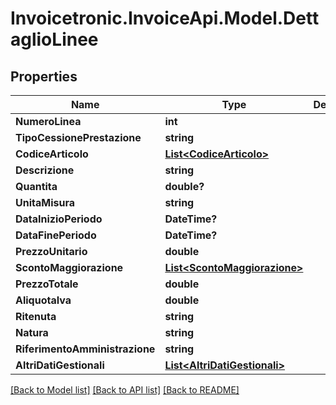 # Invoicetronic.InvoiceApi.Model.DettaglioLinee

## Properties

Name | Type | Description | Notes
------------ | ------------- | ------------- | -------------
**NumeroLinea** | **int** |  | [optional] 
**TipoCessionePrestazione** | **string** |  | [optional] 
**CodiceArticolo** | [**List&lt;CodiceArticolo&gt;**](CodiceArticolo.md) |  | [optional] 
**Descrizione** | **string** |  | [optional] 
**Quantita** | **double?** |  | [optional] 
**UnitaMisura** | **string** |  | [optional] 
**DataInizioPeriodo** | **DateTime?** |  | [optional] 
**DataFinePeriodo** | **DateTime?** |  | [optional] 
**PrezzoUnitario** | **double** |  | [optional] 
**ScontoMaggiorazione** | [**List&lt;ScontoMaggiorazione&gt;**](ScontoMaggiorazione.md) |  | [optional] 
**PrezzoTotale** | **double** |  | [optional] 
**AliquotaIva** | **double** |  | [optional] 
**Ritenuta** | **string** |  | [optional] 
**Natura** | **string** |  | [optional] 
**RiferimentoAmministrazione** | **string** |  | [optional] 
**AltriDatiGestionali** | [**List&lt;AltriDatiGestionali&gt;**](AltriDatiGestionali.md) |  | [optional] 

[[Back to Model list]](../README.md#documentation-for-models) [[Back to API list]](../README.md#documentation-for-api-endpoints) [[Back to README]](../README.md)

